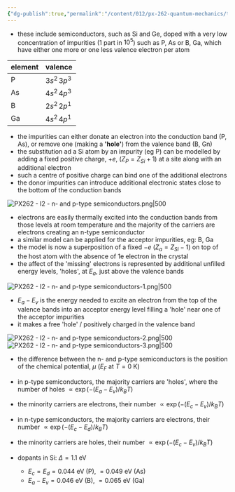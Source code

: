 ```yaml
---
{"dg-publish":true,"permalink":"/content/012/px-262-quantum-mechanics/term-2/i-semiconductors/px-262-i2-n-and-p-type-semiconductors/","noteIcon":"1","created":"2025-02-17T11:33:09.125+00:00","updated":"2025-02-20T10:25:21.263+00:00"}
---
```


- these include semiconductors, such as Si and Ge, doped with a very low concentration of impurities (1 part in $10^5$) such as P, As or B, Ga, which have either one more or one less valence electron per atom

| element | valence      |
| ------- | ------------ |
| P       | $3s^2\,3p^3$ |
| As      | $4s^2\,4p^3$ |
| B       | $2s^2\,2p^1$ |
| Ga      | $4s^2\,4p^1$ |

- the impurities can either donate an electron into the conduction band (P, As), or remove one (making a **'hole'**) from the valence band (B, Gn)
- the substitution ad a Si atom by an impurity (eg P) can be modelled by adding a fixed positive charge, $+e$, $(Z_{P}= Z_{Si}+1)$ at a site along with an additional electron
- such a centre of positive charge can bind one of the additional electrons
- the donor impurities can introduce additional electronic states close to the bottom of the conduction bands

![PX262 - I2 - n- and p-type semiconductors.png|500](/img/user/pics/PX262%20-%20I2%20-%20n-%20and%20p-type%20semiconductors.png)

- electrons are easily thermally excited into the conduction bands from those levels at room temperature and the majority of the carriers are electrons creating an n-type semiconductor
- a similar model can be applied for the acceptor impurities, eg: B, Ga
- the model is now a superposition of a fixed $-e$ $(Z_a = Z_{Si}-1)$ on top of the host atom with the absence of 1e electron in the crystal
- the affect of the 'missing' electrons is represented by additional unfilled energy levels, 'holes', at $E_a$, just above the valence bands

![PX262 - I2 - n- and p-type semiconductors-1.png|500](/img/user/pics/PX262%20-%20I2%20-%20n-%20and%20p-type%20semiconductors-1.png)

- $E_a-E_v$ is the energy needed to excite an electron from the top of the valence bands into an acceptor energy level filling a 'hole' near one of the acceptor impurities
- it makes a free 'hole' / positively charged in the valence band

![PX262 - I2 - n- and p-type semiconductors-2.png|500](/img/user/pics/PX262%20-%20I2%20-%20n-%20and%20p-type%20semiconductors-2.png)
![PX262 - I2 - n- and p-type semiconductors-3.png|500](/img/user/pics/PX262%20-%20I2%20-%20n-%20and%20p-type%20semiconductors-3.png)

- the difference between the n- and p-type semiconductors is the position of the chemical potential, $\mu$ ($E_F$ at $T=0$ K)

- in p-type semiconductors, the majority carriers are 'holes', where the number of holes $\propto \exp(-(E_{a}-E_v)/k_{B}T)$
- the minority carriers are electrons, their number $\propto \exp(-(E_{c}-E_v)/k_{B}T)$

- in n-type semiconductors, the majority carriers are electrons, their number $\propto \exp(-(E_{c}-E_{d})/k_{B}T)$
- the minority carriers are holes, their number $\propto \exp(-(E_{c}-E_{v})/k_{B}T)$

- dopants in Si: $\Delta =1.1$ eV
	- $E_{c} = E_{d} = 0.044$ eV (P), $= 0.049$ eV (As)
	- $E_{a}-E_{v} = 0.046$ eV (B), $=0.065$ eV (Ga)
